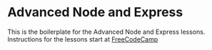 # Advanced Node and Express

This is the boilerplate for the Advanced Node and Express lessons. Instructions for the lessons start at <a href="https://www.freecodecamp.org/learn/quality-assurance/advanced-node-and-express/">FreeCodeCamp</a>
